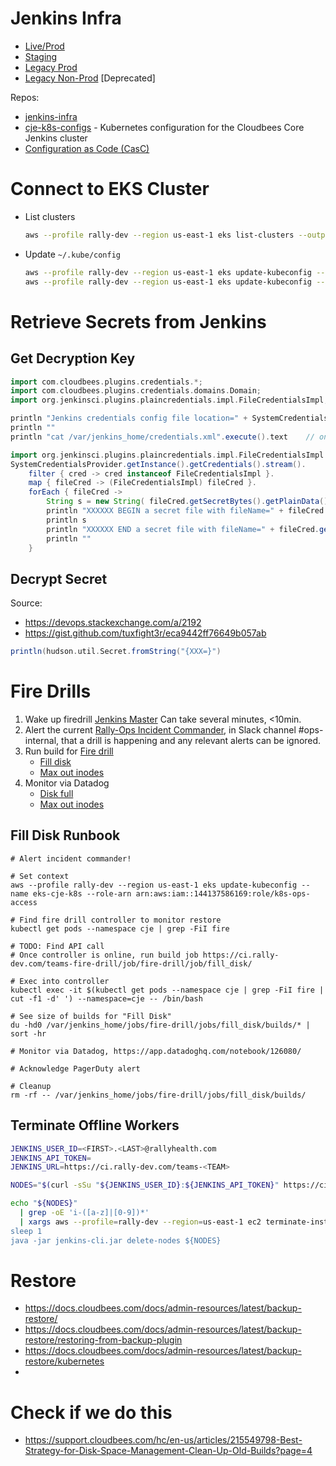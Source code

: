 # Jenkins Infra
* [Live/Prod](https://ci.rally-dev.com/cjoc/)
* [Staging](https://ci-staging.werally.in/cjoc/)
* [Legacy Prod](https://jenkins.werally.in/)
* [Legacy Non-Prod](https://rally-jenkins.werally.in/) [Deprecated]

Repos:
* [jenkins-infra](https://github.com/AudaxHealthInc/jenkins-infra/)
* [cje-k8s-configs](https://github.com/AudaxHealthInc/cje-k8s-configs) - Kubernetes configuration for the Cloudbees Core Jenkins cluster
* [Configuration as Code (CasC)](https://github.com/AudaxHealthInc/cje-jenkins-configs)

# Connect to EKS Cluster

 - List clusters
   ```sh
   aws --profile rally-dev --region us-east-1 eks list-clusters --output text --query    "clusters[?contains(@, 'cje')]"
   ```
 - Update `~/.kube/config`
   ```sh
   aws --profile rally-dev --region us-east-1 eks update-kubeconfig --role-arn arn:aws:iam::144137586169:role/k8s-ops-access --name eks-staging-cje-k8s # eks-cje-k8s
   aws --profile rally-dev --region us-east-1 eks update-kubeconfig --role-arn arn:aws:iam::144137586169:role/k8s-ops-access --name eks-staging-cje-k8s
   ```

# Retrieve Secrets from Jenkins

## Get Decryption Key
```groovy
import com.cloudbees.plugins.credentials.*;  
import com.cloudbees.plugins.credentials.domains.Domain;  
import org.jenkinsci.plugins.plaincredentials.impl.FileCredentialsImpl;

println "Jenkins credentials config file location=" + SystemCredentialsProvider.getConfigFile();  
println ""
println "cat /var/jenkins_home/credentials.xml".execute().text    // only works with files, no un/pw  
```

```groovy
import org.jenkinsci.plugins.plaincredentials.impl.FileCredentialsImpl
SystemCredentialsProvider.getInstance().getCredentials().stream().  
    filter { cred -> cred instanceof FileCredentialsImpl }.  
    map { fileCred -> (FileCredentialsImpl) fileCred }.  
    forEach { fileCred ->   
        String s = new String( fileCred.getSecretBytes().getPlainData() )  
        println "XXXXXX BEGIN a secret file with fileName=" + fileCred.getFileName() + " XXXXXXXXXXXX"  
        println s  
        println "XXXXXX END a secret file with fileName=" + fileCred.getFileName() + " XXXXXXXXXXXX"  
        println ""  
    }
```

## Decrypt Secret

Source:
* https://devops.stackexchange.com/a/2192
* https://gist.github.com/tuxfight3r/eca9442ff76649b057ab

```groovy
println(hudson.util.Secret.fromString("{XXX=}")
```

# Fire Drills

1. Wake up firedrill [Jenkins Master](https://ci.rally-dev.com/cjoc/job/Teams/job/fire-drill/)
	Can take several minutes, <10min.
2. Alert the current [Rally-Ops Incident Commander](https://audaxhealth.pagerduty.com/schedules#P4TWQ2T), in Slack channel #ops-internal, that a drill is happening and any relevant alerts can be ignored.
3. Run build for [Fire drill](https://ci.rally-dev.com/teams-fire-drill/job/fire-drill/)
   * [Fill disk](https://ci.rally-dev.com/teams-fire-drill/job/fire-drill/job/fill_disk/)
   * [Max out inodes](https://ci.rally-dev.com/teams-fire-drill/job/fire-drill/job/fill_inodes/)
4. Monitor via Datadog
   * [Disk full](https://app.datadoghq.com/notebook/126080/)
   * [Max out inodes](https://app.datadoghq.com/notebook/126235/)

## Fill Disk Runbook
```
# Alert incident commander!

# Set context
aws --profile rally-dev --region us-east-1 eks update-kubeconfig --name eks-cje-k8s --role-arn arn:aws:iam::144137586169:role/k8s-ops-access

# Find fire drill controller to monitor restore
kubectl get pods --namespace cje | grep -FiI fire

# TODO: Find API call
# Once controller is online, run build job https://ci.rally-dev.com/teams-fire-drill/job/fire-drill/job/fill_disk/

# Exec into controller
kubectl exec -it $(kubectl get pods --namespace cje | grep -FiI fire | cut -f1 -d' ') --namespace=cje -- /bin/bash

# See size of builds for "Fill Disk"
du -hd0 /var/jenkins_home/jobs/fire-drill/jobs/fill_disk/builds/* | sort -hr

# Monitor via Datadog, https://app.datadoghq.com/notebook/126080/

# Acknowledge PagerDuty alert

# Cleanup
rm -rf -- /var/jenkins_home/jobs/fire-drill/jobs/fill_disk/builds/
```

## Terminate Offline Workers

```bash
JENKINS_USER_ID=<FIRST>.<LAST>@rallyhealth.com
JENKINS_API_TOKEN=
JENKINS_URL=https://ci.rally-dev.com/teams-<TEAM>

NODES="$(curl -sSu "${JENKINS_USER_ID}:${JENKINS_API_TOKEN}" https://ci.rally-dev.com/teams-data/computer/api/json | jq '.computer[].displayName')"

echo "${NODES}"
  | grep -oE 'i-([a-z]|[0-9])*'
  | xargs aws --profile=rally-dev --region=us-east-1 ec2 terminate-instances --instance-ids'
sleep 1
java -jar jenkins-cli.jar delete-nodes ${NODES}
```

# Restore
- https://docs.cloudbees.com/docs/admin-resources/latest/backup-restore/
- https://docs.cloudbees.com/docs/admin-resources/latest/backup-restore/restoring-from-backup-plugin
- https://docs.cloudbees.com/docs/admin-resources/latest/backup-restore/kubernetes
- 

# Check if we do this
* https://support.cloudbees.com/hc/en-us/articles/215549798-Best-Strategy-for-Disk-Space-Management-Clean-Up-Old-Builds?page=4
<!--stackedit_data:
eyJoaXN0b3J5IjpbLTI3NTUxMDE1MCw3NjMwMjk5MSwtMTk0NT
M0MTQ5MSwtOTU5MDY3Mzc2LDU2MzMyNjc0NywxNjE1MTA5MTI2
XX0=
-->